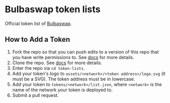 # Bulbaswap token lists

Official token list of [Bulbaswap](https://bulbaswap.io).

## How to Add a Token

1. Fork the repo so that you can push edits to a version of this repo that you have write permissions to. See [docs](https://docs.github.com/en/get-started/quickstart/fork-a-repo) for more details.
2. Clone the repo. See [docs](https://docs.github.com/en/repositories/creating-and-managing-repositories/cloning-a-repository) for more details.
3. Enter the repo via `cd token-lists`.
4. Add your token's logo to `assets/<network>/<token address>/logo.svg` (it must be a SVG). The token address must be in lowercase.
5. Add your token to `tokens/<network>/list.json`, where `<network>` is the name of the network your token is deployed to.
6. Submit a pull request.
